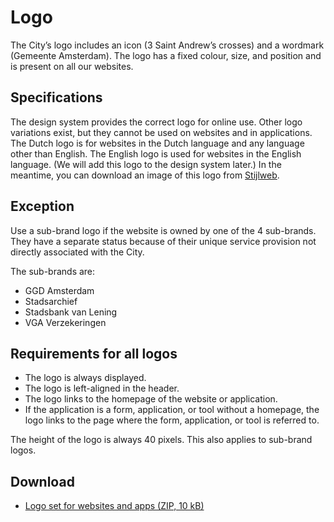 # Logo

The City’s logo includes an icon (3 Saint Andrew’s crosses) and a wordmark (Gemeente Amsterdam).
The logo has a fixed colour, size, and position and is present on all our websites.

## Specifications

The design system provides the correct logo for online use.
Other logo variations exist, but they cannot be used on websites and in applications.
The Dutch logo is for websites in the Dutch language and any language other than English.
The English logo is used for websites in the English language.
(We will add this logo to the design system later.)
In the meantime, you can download an image of this logo from [Stijlweb](https://amsterdam.nl/stijlweb/basiselementen/logo-gemeente-amsterdam/#hba498e5c-2388-464f-b769-7622a5d32bd1).

## Exception

Use a sub-brand logo if the website is owned by one of the 4 sub-brands.
They have a separate status because of their unique service provision not directly associated with the City.

The sub-brands are:

- GGD Amsterdam
- Stadsarchief
- Stadsbank van Lening
- VGA Verzekeringen

## Requirements for all logos

- The logo is always displayed.
- The logo is left-aligned in the header.
- The logo links to the homepage of the website or application.
- If the application is a form, application, or tool without a homepage, the logo links to the page where the form, application, or tool is referred to.

The height of the logo is always 40 pixels.
This also applies to sub-brand logos.

## Download

- [Logo set for websites and apps (ZIP, 10 kB)](https://assets.amsterdam.nl/publish/pages/1007650/logoset_voor_websites_en_apps.zip)
